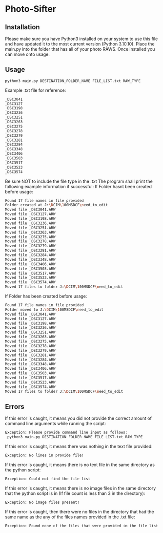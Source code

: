 # Photo-Sifter
## Installation

Please make sure you have Python3 installed on your system to use this file and have updated it to the most current version (Python 3.10.10).
Place the main.py into the folder that has all of your photo RAWS.
Once installed you can move onto usage.

## Usage
```bash
python3 main.py DESTINATION_FOLDER_NAME FILE_LIST.txt RAW_TYPE
```
Example .txt file for reference:
```txt
_DSC3041
_DSC3127
_DSC3198
_DSC3236
_DSC3251
_DSC3263
_DSC3275
_DSC3278
_DSC3279
_DSC3281
_DSC3284
_DSC3348
_DSC3406
_DSC3503
_DSC3517
_DSC3523
_DSC3574
```
Be sure NOT to include the file type in the .txt
The program shall print the following example information if successful:
If Folder hasnt been created before usage:
```bash
Found 17 file names in file provided
Folder created at J:\DCIM\100MSDCF\need_to_edit
Moved file _DSC3041.ARW
Moved file _DSC3127.ARW
Moved file _DSC3198.ARW
Moved file _DSC3236.ARW
Moved file _DSC3251.ARW
Moved file _DSC3263.ARW
Moved file _DSC3275.ARW
Moved file _DSC3278.ARW
Moved file _DSC3279.ARW
Moved file _DSC3281.ARW
Moved file _DSC3284.ARW
Moved file _DSC3348.ARW
Moved file _DSC3406.ARW
Moved file _DSC3503.ARW
Moved file _DSC3517.ARW
Moved file _DSC3523.ARW
Moved file _DSC3574.ARW
Moved 17 files to folder J:\DCIM\100MSDCF\need_to_edit
```
If Folder has been created before usage:
```bash
Found 17 file names in file provided
Folder moved to J:\DCIM\100MSDCF\need_to_edit
Moved file _DSC3041.ARW
Moved file _DSC3127.ARW
Moved file _DSC3198.ARW
Moved file _DSC3236.ARW
Moved file _DSC3251.ARW
Moved file _DSC3263.ARW
Moved file _DSC3275.ARW
Moved file _DSC3278.ARW
Moved file _DSC3279.ARW
Moved file _DSC3281.ARW
Moved file _DSC3284.ARW
Moved file _DSC3348.ARW
Moved file _DSC3406.ARW
Moved file _DSC3503.ARW
Moved file _DSC3517.ARW
Moved file _DSC3523.ARW
Moved file _DSC3574.ARW
Moved 17 files to folder J:\DCIM\100MSDCF\need_to_edit
```

## Errors
If this error is caught, it means you did not provide the correct amount of command line arguments while running the script:
```bash
Exception: Please provide command line input as follows:
 python3 main.py DESTINATION_FOLDER_NAME FILE_LIST.txt RAW_TYPE
 ```
 If this error is caught, it means there was nothing in the text file provided:
 ```bash
 Exception: No lines in provide file!
 ```
 If this error is caught, it means there is no text file in the same directory as the python script:
 ```bash
 Exception: Could not find the file list
 ```
 If this error is caught, it means there is no image files in the same directory that the python script is in (If file count is less than 3 in the directory):
 ```bash
 Exception: No image files present!
 ```
 If this error is caught, then there were no files in the directory that had the same name as the any of the files names provided in the .txt file:
 ```bash
 Exception: Found none of the files that were provided in the file list!
